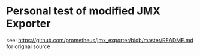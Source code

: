 Personal test of modified JMX Exporter 
=====

see: https://github.com/prometheus/jmx_exporter/blob/master/README.md for orignal source
